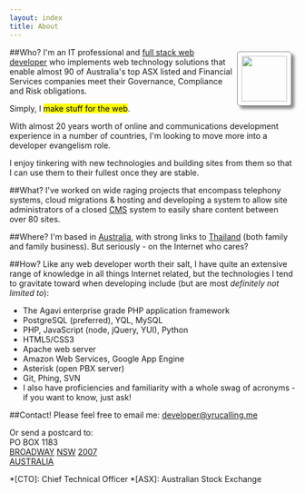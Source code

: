 ```yaml
---
layout: index
title: About
---
```


##Who?
<img src="http://www.gravatar.com/avatar/1d1aba67234940d48ce5395152eacaa7.png" style="float:right; border: 1px solid #888; padding:.5em; margin:.5em; width:80px; height:80px; border-radius: 5px; -webkit-box-shadow: 5px 5px 5px #888"/>
I'm an IT professional and [full stack web developer](http://alchemycs.github.com/2011/07/20/What_Is_A_Full_Stack_Web_Developer_-_Part_1_of_3.html)
 who implements web technology solutions that enable almost 90 of Australia's top 
ASX listed and Financial Services companies meet their Governance, Compliance and 
Risk obligations.

Simply, I <mark>make stuff for the web</mark>.

With almost 20 years worth of online and communications development experience 
in a number of countries, I'm looking to move more into a developer evangelism 
role.

I enjoy tinkering with new technologies and building sites from them so that I 
can use them to their fullest once they are stable.

##What?
I've worked on wide raging projects that encompass telephony systems, cloud 
migrations & hosting and developing a system to allow site administrators of a 
closed [CMS][KomodoCMS] system to easily share content between over 80 sites.

##Where?
I'm based in [Australia], with strong links to [Thailand][] (both family and 
family business). But seriously - on the Internet who cares?

##How?
Like any web developer worth their salt, I have quite an extensive range of knowledge
in all things Internet related, but the technologies I tend to gravitate toward when developing
include (but are most *definitely not limited to*):

- The Agavi enterprise grade PHP application framework
- PostgreSQL (preferred), YQL, MySQL
- PHP, JavaScript (node, jQuery, YUI), Python
- HTML5/CSS3
- Apache web server
- Amazon Web Services, Google App Engine
- Asterisk (open PBX server)
- Git, Phing, SVN
- I also have proficiencies and familiarity with a whole swag of acronyms - if you want to know, just ask!

##Contact!
Please feel free to email me: <developer@yrucalling.me>

Or send a postcard to:  
PO BOX 1183  
[BROADWAY][] [NSW][] [2007]  
[AUSTRALIA]  


[Career Programmer]: http://careerprogrammer.tumblr.com "A day in the life of a career programmer"
[hobby]: http://earthexplorer.info "Earth Explorer - Stay Home, See the World"
[github]: https://github.com/alchemycs "AlchemyCS on GitHub"
[Australia]: http://www.earthexplorer.info/Explore/23424748-Australia-Country-Australia#locationDetail
[Thailand]: http://www.earthexplorer.info/Explore/23424960-Thailand-Country-Thailand#locationDetail
[VZ-200]: http://www.vz200.org/news.php
[Broadway]: http://www.earthexplorer.info/Explore/7225577-Broadway-Suburb-Australia#locationDetail
[2007]: http://www.earthexplorer.info/Explore/12706667-2007-Postal-Code-Australia#locationDetail
[NSW]: http://www.earthexplorer.info/Explore/2344700-New-South-Wales-State-Australia#locationDetail
[KomodoCMS]: http://www.komosion.com

*[CTO]: Chief Technical Officer
*[ASX]: Australian Stock Exchange